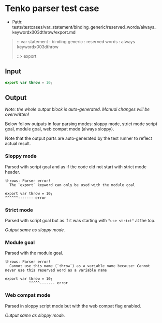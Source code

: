 # Tenko parser test case

- Path: tests/testcases/var_statement/binding_generic/reserved_words/always_keywordx003dthrow/export.md

> :: var statement : binding generic : reserved words : always keywordx003dthrow
>
> ::> export

## Input

`````js
export var throw = 10;
`````

## Output

_Note: the whole output block is auto-generated. Manual changes will be overwritten!_

Below follow outputs in four parsing modes: sloppy mode, strict mode script goal, module goal, web compat mode (always sloppy).

Note that the output parts are auto-generated by the test runner to reflect actual result.

### Sloppy mode

Parsed with script goal and as if the code did not start with strict mode header.

`````
throws: Parser error!
  The `export` keyword can only be used with the module goal

export var throw = 10;
^^^^^^------- error
`````

### Strict mode

Parsed with script goal but as if it was starting with `"use strict"` at the top.

_Output same as sloppy mode._

### Module goal

Parsed with the module goal.

`````
throws: Parser error!
  Cannot use this name (`throw`) as a variable name because: Cannot never use this reserved word as a variable name

export var throw = 10;
           ^^^^^------- error
`````


### Web compat mode

Parsed in sloppy script mode but with the web compat flag enabled.

_Output same as sloppy mode._
